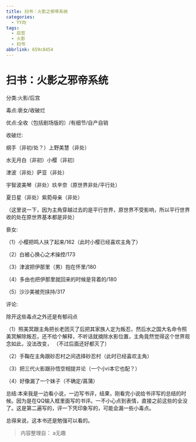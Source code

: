 ```yaml
---
title: 扫书：火影之邪帝系统
categories:
  - YY向
tags:
  - 后宫
  - 火影
  - 扫书
abbrlink: 659c8454
---
```

# 扫书：火影之邪帝系统
分类:火影/后宫

毒点:亵女/收破烂

优点:全收（包括剧场版的）/有细节/自产自销

收破烂:

纲手（非初/处？）上野美慧（非处）

水无月白（非初）小樱（非初）

津波（非处）萨亚（非处）

宇智波美琴（非处）玖辛奈（原世界非处/平行处）

夏日星（非处）紫菀母亲（非处）

（这里说一下，因为主角穿越过去的是平行世界，原世界不受影响，所以平行世界收的处在原世界基本都是非处）

亵女:

（1）小樱把鸣人扶了起来/162（此时小樱已经喜欢主角了）

（2）白被心换心之术操控/173

（3）津波把伊那里（男）抱在怀里/180

（4）多由也把伊那里就回来的时候是背着的/180

（5）沙沙美被兜挟持/317

评论:

除开这些毒点之外还是有郁闷点

（1）照美冥跟主角把长老团灭了后把其家族人定为叛忍，然后水之国大名命令照美冥解除叛忍，还不给个解释，不听话就摘除水影位置，主角竟然觉得这个世界观念如此，没法改变，
（不过后面还好都灭了）

（2）手鞠在主角跟砂忍村之间选择砂忍村（此时已经喜欢主角）

（3）把三代火影跟孙悟空相提并论（一个小ri本它也配？）

（4）好像漏了一个妹子（不确定/菖蒲）

总结:本来我是一边看小说，一边写书评，结果，刚看完小说给书评写的总结的时候。因为是在QQ输入框里面写的书评。一不小心点到表情，直接之前这些的全没了。这是第二遍写的，评一下凭印象写的，可能会漏一些小毒点。

总得来说，这本书还是勉强可以看的。


> 内容整理自： a无趣